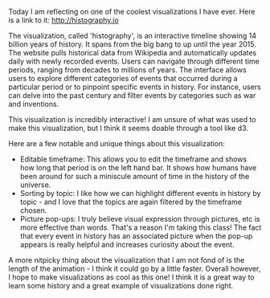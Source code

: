 Today I am reflecting on one of the coolest visualizations I have ever. Here is a link to it: http://histography.io

The visualization, called 'histography', is an interactive timeline showing 14 billion years of history. It spans from the big bang to up until the year 2015. The website pulls historical data from Wikipedia and automatically updates daily with newly recorded events. Users can navigate through different time periods, ranging from decades to millions of years. The interface allows users to explore different categories of events that occurred during a particular period or to pinpoint specific events in history. For instance, users can delve into the past century and filter events by categories such as war and inventions.

This visualization is incredibly interactive! I am unsure of what was used to make this visualization, but I think it seems doable through a tool like d3. 

Here are a few notable and unique things about this visualization:
- Editable timeframe: This allows you to edit the timeframe and shows how long that period is on the left hand bar. It shows how humans have been around for such a miniscule amount of time in the history of the universe.
- Sorting by topic: I like how we can highlight different events in history by topic - and I love that the topics are again filtered by the timeframe chosen.
- Picture pop-ups: I truly believe visual expression through pictures, etc is more effective than words. That's a reason I'm taking this class! The fact that every event in history has an associated picture when the pop-up appears is really helpful and increases curiosity about the event.

A more nitpicky thing about the visualization that I am not fond of is the length of the animation - I think it could go by a little faster. Overall however, I hope to make visualizations as cool as this one! I think it is a great way to learn some history and a great example of visualizations done right.
